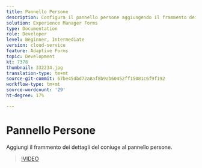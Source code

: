 ```yaml
---
title: Pannello Persone
description: Configura il pannello persone aggiungendo il frammento dei dettagli del coniuge.
solution: Experience Manager Forms
type: Documentation
role: Developer
level: Beginner, Intermediate
version: cloud-service
feature: Adaptive Forms
topic: Development
kt: 7378
thumbnail: 332234.jpg
translation-type: tm+mt
source-git-commit: 67be45dbd72a8af8b9ab60452ff15081c6f9f192
workflow-type: tm+mt
source-wordcount: '29'
ht-degree: 17%

---
```



# Pannello Persone

Aggiungi il frammento dei dettagli del coniuge al pannello persone.

>[!VIDEO](https://video.tv.adobe.com/v/332234?quality=12&learn=on)

